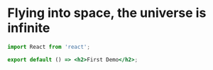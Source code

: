 # Flying into space, the universe is infinite

```jsx
import React from 'react';

export default () => <h2>First Demo</h2>;
```
